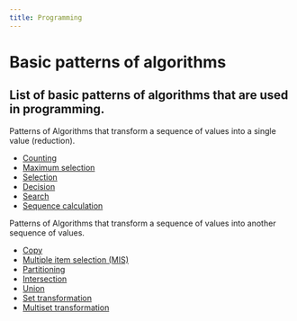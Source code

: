 ```yaml
---
title: Programming
---
```

# Basic patterns of algorithms

## List of basic patterns of algorithms that are used in programming.
Patterns of Algorithms that transform a sequence of values into a single value (reduction).
- [Counting](/programming/single.md#counting)
- [Maximum selection](/programming/single.md#maximum-selection)
- [Selection](/programming/single.md#selection)
- [Decision](/programming/single.md#decision)
- [Search](/programming/single.md#search)
- [Sequence calculation](/programming/single.md#sequence-calculation)

Patterns of Algorithms that transform a sequence of values into another sequence of values.
- [Copy](/programming/sequence.md#copy)
- [Multiple item selection (MIS)](/programming/sequence.md#multiple-item-selection-mis)
- [Partitioning](/programming/sequence.md#partitioning)
- [Intersection](/programming/sequence.md#intersection)
- [Union](/programming/sequence.md#union)
- [Set transformation](/programming/sequence.md#set-transformation)
- [Multiset transformation](/programming/sequence.md#multiset-transformation)
